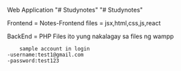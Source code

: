 Web Application
"# Studynotes" 
"# Studynotes" 


Frontend = Notes-Frontend files = jsx,html,css,js,react

BackEnd = PHP Files ito yung nakalagay sa files ng wampp

        sample account in login
    -username:test1@gmail.com 
    -password:test123
